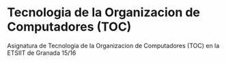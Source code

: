 # Tecnologia de la Organizacion de Computadores (TOC)
Asignatura de Tecnologia de la Organizacion de Computadores (TOC) en la ETSIIT de Granada 15/16
